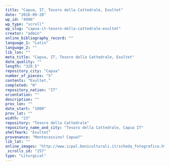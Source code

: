```yaml
---
title: "Capua, IT, Tesoro della Cattedrale, Exultet"
date: "2016-09-28"
wp_id: "4996"
wp_type: "scroll"
wp_slug: "capua-it-tesoro-della-cattedrale-exultet"
creator: "admin"
online_bibliography_record: ""
language_1: "Latin"
language_2: ""
lib_lon: ""
meta_title: "Capua, IT, Tesoro della Cattedrale, Exultet"
date_quality: ""
length: "328.5"
repository_city: "Capua"
number_of_pieces: "5"
contents: "Exultet."
completed: "N"
repository_nation: "IT"
orientation: ""
description: ""
prov_lon: ""
date_start: "1000"
prov_lat: ""
width: "23"
repository: "Tesoro della Cattedrale"
repository_name_and_city: "Tesoro della Cattedrale, Capua IT"
shelfmark: "Exultet"
provenance: "Montecassino? Capua?"
lib_lat: ""
online_images: "http://www.icpal.beniculturali.it/scheda_fotografico.html?ids_foto=84995098-3B78-4C8B-ABA5-100714C25562"
_scrolls_id: "257"
type: "Liturgical"
---
```



